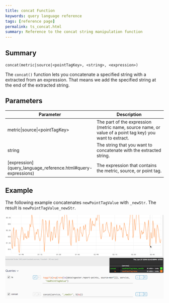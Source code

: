 ```yaml
---
title: concat Function
keywords: query language reference
tags: [reference page]
permalink: ts_concat.html
summary: Reference to the concat string manipulation function
---
```

## Summary
```
concat(metric|source|<pointTagKey>, <string>, <expression>)
```
The `concat()` function lets you concatenate a specified string with a extracted from an expression. That means we add the specified string at the end of the extracted string.


## Parameters
<table style="width: 100%;">
<tbody>
<thead>
<tr><th width="30%">Parameter</th><th width="70%">Description</th></tr>
</thead>
<tr>
<td markdown="span">metric|source|&lt;pointTagKey&gt;</td>
<td>The part of the expression (metric name, source name, or value of a point tag key) you want to extract.</td></tr>
<tr>
<td markdown="span">string</td>
<td>The string that you want to concatenate with the extracted string.</td></tr>
<tr>
<td markdown="span"> [expression](query_language_reference.html#query-expressions)</td>
<td>The expression that contains the metric, source, or point tag.</td></tr>
</tbody>
</table>


## Example

The following example concatenates `newPointTagValue` with `_newStr`. The result is `newPointTagValue_newStr`.


![ts concat example](images/ts_concat.png)
